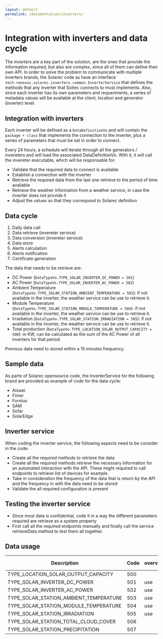 ```yaml
---
layout: default
permalink: /documentation/inverters/
---
```

# Integration with inverters and data cycle
The inverters are a key part of the solution, are the ones that provide the information required, but also are complex, since all of them can define their own API.
In order to solve the problem to communicate with multiple inverters brands, the Solarec code as have an interface `tech.renovus.solarec.inverters.common.InverterService` that defines the methods that any inverter that Solrec connects to must implements. Also, since each inverter has its own parameters and requeriments, a series of metadata values will be available at the client, location and generator (inverter) level.

## Integration with inverters
Each inverter will be defined as a `DataDefinitionVo` and will contain the `package + class` that implements the connection to the inverter, plus a series of parameters that must be set in order to connect.

Every 24 hours, a schedule will iterate through all the generators / invereters and will load the associated DataDefinitionVo. With it, it will call the invereter executable, which will be responsable for:

- Validate that the required data to connect is available
- Establish a connection with the inverter
- Retrieve the required data from the last one retrieve to the period of time available
- Retrieve the weather information from a weather service, in case the inverter does not provide it
- Adjust the values so that they correspond to Solarec definition

## Data cycle
1. Daily data call
2. Data retrieve (invereter service)
3. Data conversion (invereter service)
4. Data store 
5. Alerts calculation
6. Alerts notification
7. Certificate generation

The data that needs to be retrieve are:

- DC Power (`DataTypeVo.TYPE_SOLAR_INVERTER_DC_POWER = 501`)
- AC Power (`DataTypeVo.TYPE_SOLAR_INVERTER_AC_POWER = 502`)
- Ambient Temperature (`DataTypeVo.TYPE_SOLAR_STATION_AMBIENT_TEMPERATURE = 503`): if not available in the inverter, the weather service can be use to retrieve it.
- Module Temperature (`DataTypeVo.TYPE_SOLAR_STATION_MODULE_TEMPERATURE = 504`): if not available in the inverter, the weather service can be use to retrieve it.
- Irradiation (`DataTypeVo.TYPE_SOLAR_STATION_IRRADIATION = 505`): if not available in the inverter, the weather service can be use to retrieve it.
- Total production (`DataTypeVo.TYPE_LOCATION_SOLAR_OUTPUT_CAPACITY = 500`): in KW, can be calculated as the sum of the AC Power of all inverters for that period.

Previous data need to stored within a 15 minutes frequency.

## Sample data
As parte of Solarec opensource code, the InverterService for the following brand are provided as example of code for the data cycle:

- Aiswei
- Fimer
- Fornius
- SAM
- Sofar
- SolarEdge

## Inverter service
When coding the inverter service, the following aspects need to be consider in the code:

- Create all the required methods to retrieve the data
- Create all the required methods retrieve the necessary information for an automated interaction with the API. These might required to call endpoints to retrieve list of devices for example.
- Take in consideration the frequency of the data that is return by the API and the frequency in with the data need to be stored
- Validate the all required configuration is present

## Testing the inverter service
- Since most data is confidential, code it in a way the different parameters required are retrieve as a system property
- First call all the required endpoints manually and finally call the service retrieveData method to test them all together.

## Data usage

| Description                                      | Code   | overview | power_curve | performance | climate | alerts | inverter | Data Grid | Weather | Certificate |
|--------------------------------------------------|--------|----------|-------------|-------------|---------|--------|----------|-----------|---------|-------------|
| TYPE_LOCATION_SOLAR_OUTPUT_CAPACITY              | 500    |          |             |             |         |        |          |           |         | added       |
| TYPE_SOLAR_INVERTER_DC_POWER                     | 501    | use      | use         | use         | use     | use    | added    |           |         |             |
| TYPE_SOLAR_INVERTER_AC_POWER                     | 502    | use      | use         | use         | use     | use    | added    |           |         |             |
| TYPE_SOLAR_STATION_AMBIENT_TEMPERATURE           | 503    | use      |             | use         |         | added  |          |           | added   |             |
| TYPE_SOLAR_STATION_MODULE_TEMPERATURE            | 504    | use      |             | use         |         | added  |          |           |         |             |
| TYPE_SOLAR_STATION_IRRADIATION                   | 505    | use      | use         | use         | use     | use    | added    |           | added   |             |
| TYPE_SOLAR_STATION_TOTAL_CLOUD_COVER             | 506    |          |             |             |         |        |          |           | added   |             |
| TYPE_SOLAR_STATION_PRECIPITATION                 | 507    |          |             |             |         |        |          |           | added   |             |
